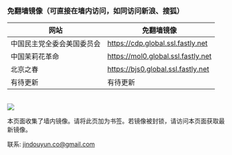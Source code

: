 <a name="a" id="a"></a>
<h3>免翻墙镜像（可直接在墙内访问，如同访问新浪、搜狐）</h3>

<table>
    <thead>
        <tr>
            <th>网站</th>
            <th>免翻墙镜像</th>
        </tr>
    </thead>
    <tbody>    
        <tr>
            <td>中国民主党全委会美国委员会</td>
            <td>            
                <a href="https://cdp.global.ssl.fastly.net/">https://cdp.global.ssl.fastly.net</a>
            </td>
        </tr>    
        <tr>
            <td>中国茉莉花革命</td>
            <td>            
                <a href="https://mol0.global.ssl.fastly.net/">https://mol0.global.ssl.fastly.net</a>
            </td>
        </tr>
        <tr>
            <td>北京之春</td>
            <td>            
                <a href="https://bjs0.global.ssl.fastly.net/">https://bjs0.global.ssl.fastly.net</a>
            </td>
        </tr>
        <tr>
            <td>有待更新</td>
            <td>            
                有待更新
            </td>
        </tr>    
    </tbody>
</table>
<br/>
<img src="https://encrypted-tbn0.gstatic.com/images?q=tbn:ANd9GcSvpdvxCD6PqBufA5U_Ftoyn1JuvtgBjTRl3OpujvkqxKmPakPf" />

本页面收集了墙内镜像。请将此页加为书签。若镜像被封锁，请访问本页面获取最新镜像。

联系: jindouyun.co@gmail.com

